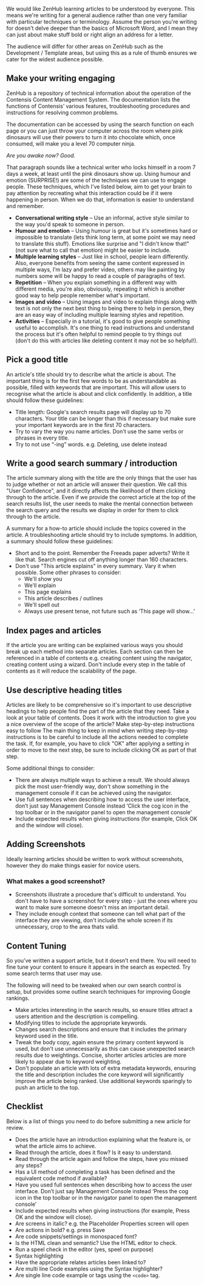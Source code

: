We would like ZenHub learning articles to be understood by everyone. This means we're writing for a general audience rather than one very familiar with particular techniques or terminology. Assume the person you're writing for doesn't delve deeper than the basics of Microsoft Word, and I mean they can just about make stuff bold or right align an address for a letter.

The audience will differ for other areas on ZenHub such as the Development / Template areas, but using this as a rule of thumb ensures we cater for the widest audience possible.

## Make your writing engaging
ZenHub is a repository of technical information about the operation of the Contensis Content Management System. The documentation lists the functions of Contensis’ various features, troubleshooting procedures and instructions for resolving common problems.

The documentation can be accessed by using the search function on each page or you can just throw your computer across the room where pink dinosaurs will use their powers to turn it into chocolate which, once consumed, will make you a level 70 computer ninja.

*Are you awake now? Good.*

That paragraph sounds like a technical writer who locks himself in a room 7 days a week, at least until the pink dinosaurs show up. Using humour and emotion (SURPRISE!) are some of the techniques we can use to engage people. These techniques, which I've listed below, aim to get your brain to pay attention by recreating what this interaction could be if it were happening in person. When we do that, information is easier to understand and remember.

- **Conversational writing style** – Use an informal, active style similar to the way you'd speak to someone in person.
- **Humour and emotion** – Using humour is great but it's sometimes hard or impossible to translate (lets think long term, at some point we may need to translate this stuff). Emotions like surprise and "I didn't know that!" (not sure what to call that emotion) might be easier to include.
- **Multiple learning styles** – Just like in school, people learn differently. Also, everyone benefits from seeing the same content expressed in multiple ways, I’m lazy and prefer video, others may like painting by numbers some will be happy to read a couple of paragraphs of text.
- **Repetition** – When you explain something in a different way with different media, you're also, obviously, repeating it which is another good way to help people remember what's important.
- **Images and video** – Using images and video to explain things along with text is not only the next best thing to being there to help in person, they are an easy way of including multiple learning styles and repetition.
- **Activities** – Especially in a tutorial, it's good to give people something useful to accomplish. It's one thing to read instructions and understand the process but it's often helpful to remind people to try things out (don't do this with articles like deleting content it may not be so helpful!).

## Pick a good title
An article's title should try to describe what the article is about. The important thing is for the first few words to be as understandable as possible, filled with keywords that are important. This will allow users to recognise what the article is about and click confidently. In addition, a title should follow these guidelines:

- Title length: Google's search results page will display up to 70 characters. Your title can be longer than this if necessary but make sure your important keywords are in the first 70 characters.
- Try to vary the way you name articles. Don't use the same verbs or phrases in every title.
- Try to not use “-ing” words. e.g. Deleting, use delete instead

## Write a good search summary / introduction
The article summary along with the title are the only things that the user has to judge whether or not an article will answer their question. We call this "User Confidence", and it directly affects the likelihood of them clicking through to the article. Even if we provide the correct article at the top of the search results list, the user needs to make the mental connection between the search query and the results we display in order for them to click through to the article.

A summary for a how-to article should include the topics covered in the article. A troubleshooting article should try to include symptoms. In addition, a summary should follow these guidelines:

- Short and to the point. Remember the Freeads paper adverts? Write it like that. Search engines cut off anything longer than 160 characters.
- Don't use "This article explains" in every summary. Vary it when possible. Some other phrases to consider:
	- We'll show you
	- We'll explain
	- This page explains
	- This article describes / outlines
	- We'll spell out
	- Always use present tense, not future such as ‘This page will show…’

## Index pages and articles
If the article you are writing can be explained various ways you should break up each method into separate articles. Each section can then be referenced in a table of contents e.g. creating content using the navigator, creating content using a wizard. Don't include every step in the table of contents as it will reduce the scalability of the page.
## Use descriptive heading titles
Articles are likely to be comprehensive so it's important to use descriptive headings to help people find the part of the article that they need. Take a look at your table of contents. Does it work with the introduction to give you a nice overview of the scope of the article?
Make step-by-step instructions easy to follow
The main thing to keep in mind when writing step-by-step instructions is to be careful to include all the actions needed to complete the task. If, for example, you have to click "OK" after applying a setting in order to move to the next step, be sure to include clicking OK as part of that step.

Some additional things to consider:

- There are always multiple ways to achieve a result. We should always pick the most user-friendly way, don't show something in the management console if it can be achieved using the navigator.
- Use full sentences when describing how to access the user interface, don’t just say Management Console instead ‘Click the cog icon in the top toolbar or in the navigator panel to open the management console’
- Include expected results when giving instructions (for example, Click OK and the window will close).

## Adding Screenshots
Ideally learning articles should be written to work without screenshots, however they do make things easier for novice users.
### What makes a good screenshot?
- Screenshots illustrate a procedure that's difficult to understand. You don't have to have a screenshot for every step - just the ones where you want to make sure someone doesn't miss an important detail.
- They include enough context that someone can tell what part of the interface they are viewing, don't include the whole screen if its unnecessary, crop to the area thats valid.

## Content Tuning
So you’ve written a support article, but it doesn’t end there. You will need to fine tune your content to ensure it appears in the search as expected. Try some search terms that user may use.

The following will need to be tweaked when our own search control is setup, but provides some outline search techniques for improving Google rankings.

- Make articles interesting in the search results, so ensure titles attract a users attention and the description is compelling.
- Modifying titles to include the appropriate keywords.
- Changes search descriptions and ensure that it includes the primary keyword used in the title.
- Tweak the body copy, again ensure the primary content keyword is used, but don't use unnecessarily as this can cause unexpected search results due to weightings. Concise, shorter articles articles are more likely to appear due to keyword weighting.
- Don't populate an article with lots of extra metadata keywords, ensuring the title and description includes the core keyword will significantly improve the article being ranked. Use additional keywords sparingly to push an article to the top.

## Checklist
Below is a list of things you need to do before submitting a new article for review.

- Does the article have an introduction explaining what the feature is, or what the article aims to achieve.
- Read through the article, does it flow? Is it easy to understand.
- Read through the article again and follow the steps, have you missed any steps?
- Has a UI method of completing a task has been defined and the equivalent code method if available?
- Have you used full sentences when describing how to access the user interface. Don’t just say Management Console instead ‘Press the cog icon in the top toolbar or in the navigator panel to open the management console’
- Include expected results when giving instructions (for example, Press OK and the window will close).
- Are screens in italic? e.g. the Placeholder Properties screen will open
- Are actions in bold? e.g. press Save
- Are code snippets/settings in  monospaced font?
- Is the HTML clean and semantic? Use the HTML editor to check.
- Run a speel check in the editor (yes, speel on purpose)
- Syntax highlighting
- Have the appropriate relates articles been linked to?
- Are multi line Code examples using the Syntax highlighter?
- Are single line code example or tags using the `<code>` tag.
